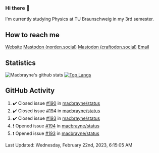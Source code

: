 ### Hi there 👋
I'm currently studying Physics at TU Braunschweig in my 3rd semester.

## How to reach me
[Website](https://florentin-schleuss.de)
<a rel="me" href="https://norden.social/@florentin">Mastodon (norden.social)</a>
<a rel="me" href="https://craftodon.social/@frodolon">Mastodon (craftodon.social)</a>
[Email](mailto:hello@macbrayne.de)

## Statistics
![Macbrayne's github stats](https://github-readme-stats.vercel.app/api?username=macbrayne&count_private=true&show_icons=true&hide_rank=true&custom_title=macbrayne's%20GitHub%20Stats)
[![Top Langs](https://github-readme-stats.vercel.app/api/top-langs/?username=macbrayne&exclude_repo=liftron&layout=compact)](https://github.com/anuraghazra/github-readme-stats)
## GitHub Activity

<!--RECENT_ACTIVITY:start-->
1. ✔️ Closed issue [#190](https://github.com/macbrayne/status/issues/190) in [macbrayne/status](https://github.com/macbrayne/status)
2. ✔️ Closed issue [#194](https://github.com/macbrayne/status/issues/194) in [macbrayne/status](https://github.com/macbrayne/status)
3. ✔️ Closed issue [#193](https://github.com/macbrayne/status/issues/193) in [macbrayne/status](https://github.com/macbrayne/status)
4. ❗️ Opened issue [#194](https://github.com/macbrayne/status/issues/194) in [macbrayne/status](https://github.com/macbrayne/status)
5. ❗️ Opened issue [#193](https://github.com/macbrayne/status/issues/193) in [macbrayne/status](https://github.com/macbrayne/status)
<!--RECENT_ACTIVITY:end-->

<!--RECENT_ACTIVITY:last_update-->
Last Updated: Wednesday, February 22nd, 2023, 6:15:05 AM
<!--RECENT_ACTIVITY:last_update_end-->


<!--
**macbrayne/macbrayne** is a ✨ _special_ ✨ repository because its `README.md` (this file) appears on your GitHub profile.

Here are some ideas to get you started:

- 🔭 I’m currently working on ...
- 🌱 I’m currently learning ...
- 👯 I’m looking to collaborate on ...
- 🤔 I’m looking for help with ...
- 💬 Ask me about ...
- 📫 How to reach me: ...
- 😄 Pronouns: ...
- ⚡ Fun fact: ...
-->
